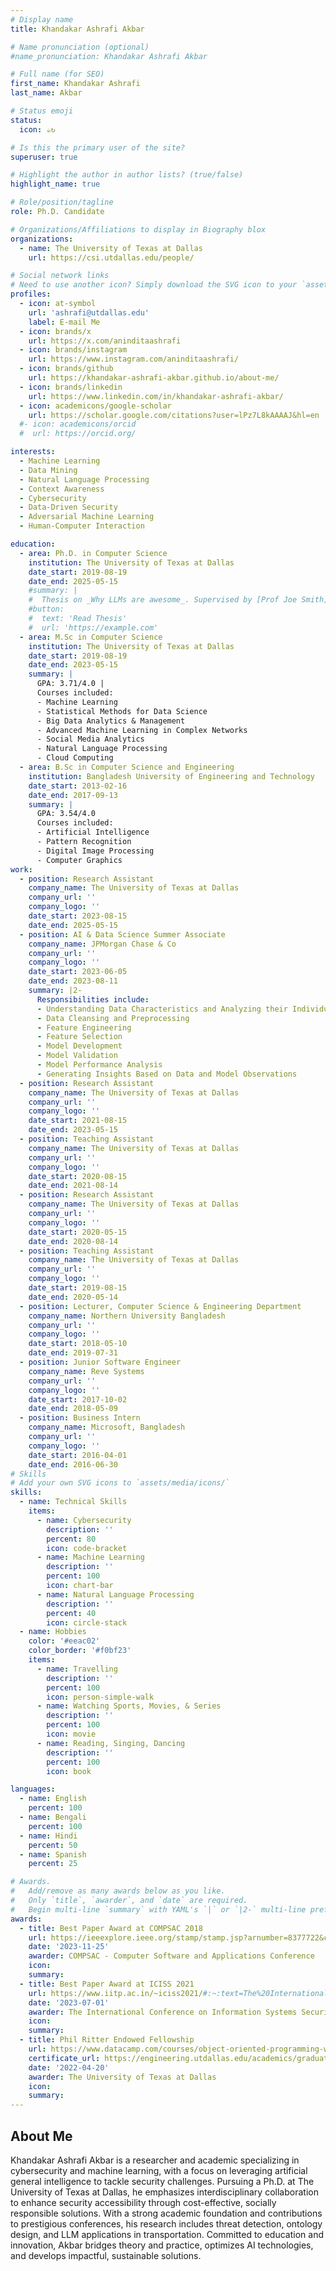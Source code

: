 ```yaml
---
# Display name
title: Khandakar Ashrafi Akbar

# Name pronunciation (optional)
#name_pronunciation: Khandakar Ashrafi Akbar

# Full name (for SEO)
first_name: Khandakar Ashrafi
last_name: Akbar

# Status emoji
status:
  icon: ☕↻

# Is this the primary user of the site?
superuser: true

# Highlight the author in author lists? (true/false)
highlight_name: true

# Role/position/tagline
role: Ph.D. Candidate

# Organizations/Affiliations to display in Biography blox
organizations:
  - name: The University of Texas at Dallas
    url: https://csi.utdallas.edu/people/

# Social network links
# Need to use another icon? Simply download the SVG icon to your `assets/media/icons/` folder.
profiles:
  - icon: at-symbol
    url: 'ashrafi@utdallas.edu'
    label: E-mail Me
  - icon: brands/x
    url: https://x.com/aninditaashrafi
  - icon: brands/instagram
    url: https://www.instagram.com/aninditaashrafi/
  - icon: brands/github
    url: https://khandakar-ashrafi-akbar.github.io/about-me/
  - icon: brands/linkedin
    url: https://www.linkedin.com/in/khandakar-ashrafi-akbar/
  - icon: academicons/google-scholar
    url: https://scholar.google.com/citations?user=lPz7L8kAAAAJ&hl=en
  #- icon: academicons/orcid
  #  url: https://orcid.org/

interests:
  - Machine Learning
  - Data Mining
  - Natural Language Processing
  - Context Awareness
  - Cybersecurity
  - Data-Driven Security
  - Adversarial Machine Learning
  - Human-Computer Interaction

education:
  - area: Ph.D. in Computer Science
    institution: The University of Texas at Dallas
    date_start: 2019-08-19
    date_end: 2025-05-15
    #summary: |
    #  Thesis on _Why LLMs are awesome_. Supervised by [Prof Joe Smith](https://example.com). Presented papers at 5 IEEE conferences with the contributions being published in 2 Springer journals.
    #button:
    #  text: 'Read Thesis'
    #  url: 'https://example.com'
  - area: M.Sc in Computer Science
    institution: The University of Texas at Dallas
    date_start: 2019-08-19
    date_end: 2023-05-15
    summary: |
      GPA: 3.71/4.0 |
      Courses included:
      - Machine Learning
      - Statistical Methods for Data Science
      - Big Data Analytics & Management
      - Advanced Machine Learning in Complex Networks
      - Social Media Analytics
      - Natural Language Processing
      - Cloud Computing
  - area: B.Sc in Computer Science and Engineering
    institution: Bangladesh University of Engineering and Technology
    date_start: 2013-02-16
    date_end: 2017-09-13
    summary: |
      GPA: 3.54/4.0
      Courses included:
      - Artificial Intelligence
      - Pattern Recognition
      - Digital Image Processing
      - Computer Graphics
work:
  - position: Research Assistant
    company_name: The University of Texas at Dallas
    company_url: ''
    company_logo: ''
    date_start: 2023-08-15
    date_end: 2025-05-15
  - position: AI & Data Science Summer Associate
    company_name: JPMorgan Chase & Co
    company_url: ''
    company_logo: ''
    date_start: 2023-06-05
    date_end: 2023-08-11
    summary: |2-
      Responsibilities include:
      - Understanding Data Characteristics and Analyzing their Individual/Multitudinal Behaviors
      - Data Cleansing and Preprocessing
      - Feature Engineering
      - Feature Selection
      - Model Development
      - Model Validation
      - Model Performance Analysis
      - Generating Insights Based on Data and Model Observations
  - position: Research Assistant
    company_name: The University of Texas at Dallas
    company_url: ''
    company_logo: ''
    date_start: 2021-08-15
    date_end: 2023-05-15
  - position: Teaching Assistant
    company_name: The University of Texas at Dallas
    company_url: ''
    company_logo: ''
    date_start: 2020-08-15
    date_end: 2021-08-14
  - position: Research Assistant
    company_name: The University of Texas at Dallas
    company_url: ''
    company_logo: ''
    date_start: 2020-05-15
    date_end: 2020-08-14
  - position: Teaching Assistant
    company_name: The University of Texas at Dallas
    company_url: ''
    company_logo: ''
    date_start: 2019-08-15
    date_end: 2020-05-14
  - position: Lecturer, Computer Science & Engineering Department
    company_name: Northern University Bangladesh
    company_url: ''
    company_logo: ''
    date_start: 2018-05-10
    date_end: 2019-07-31
  - position: Junior Software Engineer
    company_name: Reve Systems
    company_url: ''
    company_logo: ''
    date_start: 2017-10-02
    date_end: 2018-05-09
  - position: Business Intern
    company_name: Microsoft, Bangladesh
    company_url: ''
    company_logo: ''
    date_start: 2016-04-01
    date_end: 2016-06-30
# Skills
# Add your own SVG icons to `assets/media/icons/`
skills:
  - name: Technical Skills
    items:
      - name: Cybersecurity
        description: ''
        percent: 80
        icon: code-bracket
      - name: Machine Learning
        description: ''
        percent: 100
        icon: chart-bar
      - name: Natural Language Processing
        description: ''
        percent: 40
        icon: circle-stack
  - name: Hobbies
    color: '#eeac02'
    color_border: '#f0bf23'
    items:
      - name: Travelling
        description: ''
        percent: 100
        icon: person-simple-walk
      - name: Watching Sports, Movies, & Series
        description: ''
        percent: 100
        icon: movie
      - name: Reading, Singing, Dancing
        description: ''
        percent: 100
        icon: book

languages:
  - name: English
    percent: 100
  - name: Bengali
    percent: 100
  - name: Hindi
    percent: 50
  - name: Spanish
    percent: 25

# Awards.
#   Add/remove as many awards below as you like.
#   Only `title`, `awarder`, and `date` are required.
#   Begin multi-line `summary` with YAML's `|` or `|2-` multi-line prefix and indent 2 spaces below.
awards:
  - title: Best Paper Award at COMPSAC 2018
    url: https://ieeexplore.ieee.org/stamp/stamp.jsp?arnumber=8377722&casa_token=xSLNIvtpDq4AAAAA:a-thnn9B-QNmkM7qcaAAD21wU16XHPZQLqepKSIw6PHJ5PqSW4XlZg3Hzibi0syySIZGlKMf4Q&tag=1
    date: '2023-11-25'
    awarder: COMPSAC - Computer Software and Applications Conference
    icon: 
    summary:
  - title: Best Paper Award at ICISS 2021
    url: https://www.iitp.ac.in/~iciss2021/#:~:text=The%20International%20Conference%20on%20Information,December%2017%20to%2019%2C%202021.
    date: '2023-07-01'
    awarder: The International Conference on Information Systems Security (ICISS)
    icon:
    summary:
  - title: Phil Ritter Endowed Fellowship
    url: https://www.datacamp.com/courses/object-oriented-programming-with-s3-and-r6-in-r
    certificate_url: https://engineering.utdallas.edu/academics/graduate-education/graduate-funding-opportunities/phil-ritter-scholarship/
    date: '2022-04-20'
    awarder: The University of Texas at Dallas
    icon:
    summary:
---
```


## About Me
Khandakar Ashrafi Akbar is a researcher and academic specializing in cybersecurity and machine learning, with a focus on leveraging artificial general intelligence to tackle security challenges. Pursuing a Ph.D. at The University of Texas at Dallas, he emphasizes interdisciplinary collaboration to enhance security accessibility through cost-effective, socially responsible solutions. With a strong academic foundation and contributions to prestigious conferences, his research includes threat detection, ontology design, and LLM applications in transportation. Committed to education and innovation, Akbar bridges theory and practice, optimizes AI technologies, and develops impactful, sustainable solutions.